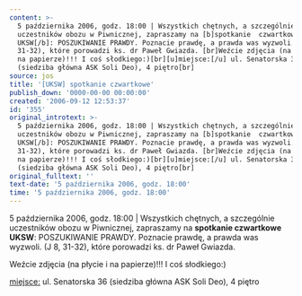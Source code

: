 ```yaml
---
content: >-
  5 października 2006, godz. 18:00 | Wszystkich chętnych, a szczególnie
  uczestników obozu w Piwnicznej, zapraszamy na [b]spotkanie  czwartkowe
  UKSW[/b]: POSZUKIWANIE PRAWDY. Poznacie prawdę, a prawda was wyzwoli. (J 8,
  31-32), które porowadzi ks. dr Paweł Gwiazda. [br]Weźcie zdjęcia (na płycie i
  na papierze)!!! I coś słodkiego:)[br][u]miejsce:[/u] ul. Senatorska 36
  (siedziba główna ASK Soli Deo), 4 piętro[br]
source: jos
title: '[UKSW] spotkanie czwartkowe'
publish_down: '0000-00-00 00:00:00'
created: '2006-09-12 12:53:37'
id: '355'
original_introtext: >-
  5 października 2006, godz. 18:00 | Wszystkich chętnych, a szczególnie
  uczestników obozu w Piwnicznej, zapraszamy na [b]spotkanie  czwartkowe
  UKSW[/b]: POSZUKIWANIE PRAWDY. Poznacie prawdę, a prawda was wyzwoli. (J 8,
  31-32), które porowadzi ks. dr Paweł Gwiazda. [br]Weźcie zdjęcia (na płycie i
  na papierze)!!! I coś słodkiego:)[br][u]miejsce:[/u] ul. Senatorska 36
  (siedziba główna ASK Soli Deo), 4 piętro[br]
original_fulltext: ''
text-date: '5 października 2006, godz. 18:00'
time: '5 października 2006, godz. 18:00'
---
```

5 października 2006, godz. 18:00 | Wszystkich chętnych, a szczególnie uczestników obozu w Piwnicznej, zapraszamy na **spotkanie  czwartkowe UKSW**: POSZUKIWANIE PRAWDY. Poznacie prawdę, a prawda was wyzwoli. (J 8, 31-32), które porowadzi ks. dr Paweł Gwiazda. 

Weźcie zdjęcia (na płycie i na papierze)!!! I coś słodkiego:)

<u>miejsce:</u> ul. Senatorska 36 (siedziba główna ASK Soli Deo), 4 piętro



<!--{{json:{"created_date":"2006-09-12 12:53:37","publish_down":"0000-00-00 00:00:00","id":"355"}}}-->